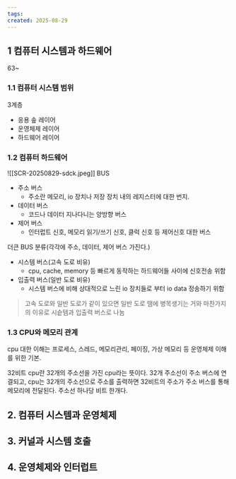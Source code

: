 ```yaml
---
tags: 
created: 2025-08-29
---
```

## 1 컴퓨터 시스템과 하드웨어
63~
### 1.1 컴퓨터 시스템 범위
3계층
- 응용 솦 레이어
- 운영체제 레이어
- 하드웨어 레이어
### 1.2 컴퓨터 하드웨어
![[SCR-20250829-sdck.jpeg]]
BUS
- 주소 버스
	- 주소란 메모리, io 장치나 저장 장치 내의 레지스터에 대한 번지.
- 데이터 버스
	- 코드나 데이터 지나다니는 양방향 버스
- 제어 버스
	- 인터럽트 신호, 메모리 읽기/쓰기 신호, 클럭 신호 등 제어신호 대한 버스

더큰 BUS 분류(각각에 주소, 데이터, 제어 버스 가진다.)
- 시스템 버스(고속 도로 비유)
	- cpu, cache, memory 등 빠르게 동작하는 하드웨어들 사이에 신호전송 위함
- 입출력 버스(일반 도로 비유)
	- 시스템 버스에 비해 상대적으로 느린 io 장치들로 부터 io data 정송하기 위함
> 고속 도로와 일반 도로가 같이 있으면 일반 도로 땜에 병목생기는 거와 마찬가지의 이유로 시슽템과 입출력 버스로 나눔

### 1.3 CPU와 메모리 관계
cpu 대한 이해는 프로세스, 스레드, 메모리관리, 페이징, 가상 메모리 등 운영체제 이해를 위한 기본.

32비트 cpu란 32개의 주소선을 가진 cpu라는 뜻이다. 32개 주소선이 주소 버스에 연결되고, cpu는 32개의 주소선으로 주소를 출력하면 32비트의 주소가 주소 버스를 통해 메모리에 전달된다. 주소선 하나당 비트 한개다.


## 2. 컴퓨터 시스템과 운영체제
## 3. 커널과 시스템 호출
## 4. 운영체제와 인터럽트

